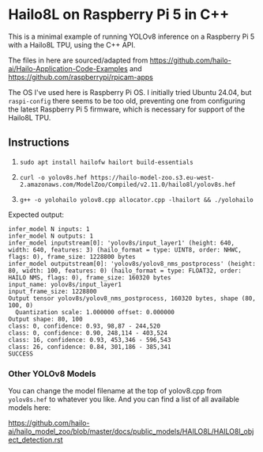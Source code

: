 # Hailo8L on Raspberry Pi 5 in C++

This is a minimal example of running YOLOv8 inference on a Raspberry Pi 5 with
a Hailo8L TPU, using the C++ API.

The files in here are sourced/adapted from https://github.com/hailo-ai/Hailo-Application-Code-Examples
and https://github.com/raspberrypi/rpicam-apps

The OS I've used here is Raspberry Pi OS. I initially tried Ubuntu 24.04, but `raspi-config` there seems to be
too old, preventing one from configuring the latest Raspberry Pi 5 firmware, which is necessary for support
of the Hailo8L TPU.

## Instructions

1. `sudo apt install hailofw hailort build-essentials`

2. `curl -o yolov8s.hef https://hailo-model-zoo.s3.eu-west-2.amazonaws.com/ModelZoo/Compiled/v2.11.0/hailo8l/yolov8s.hef`

3. `g++ -o yolohailo yolov8.cpp allocator.cpp -lhailort && ./yolohailo`

Expected output:

```
infer_model N inputs: 1
infer_model N outputs: 1
infer_model inputstream[0]: 'yolov8s/input_layer1' (height: 640, width: 640, features: 3) (hailo_format = type: UINT8, order: NHWC, flags: 0), frame_size: 1228800 bytes
infer_model outputstream[0]: 'yolov8s/yolov8_nms_postprocess' (height: 80, width: 100, features: 0) (hailo_format = type: FLOAT32, order: HAILO NMS, flags: 0), frame_size: 160320 bytes
input_name: yolov8s/input_layer1
input_frame_size: 1228800
Output tensor yolov8s/yolov8_nms_postprocess, 160320 bytes, shape (80, 100, 0)
  Quantization scale: 1.000000 offset: 0.000000
Output shape: 80, 100
class: 0, confidence: 0.93, 98,87 - 244,520
class: 0, confidence: 0.90, 248,114 - 403,524
class: 16, confidence: 0.93, 453,346 - 596,543
class: 26, confidence: 0.84, 301,186 - 385,341
SUCCESS
```

### Other YOLOv8 Models

You can change the model filename at the top of yolov8.cpp from `yolov8s.hef` to whatever you like.
And you can find a list of all available models here:

https://github.com/hailo-ai/hailo_model_zoo/blob/master/docs/public_models/HAILO8L/HAILO8l_object_detection.rst
